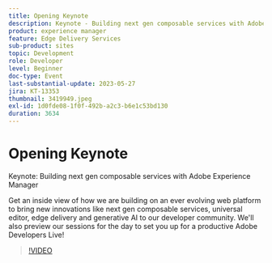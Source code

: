 ```yaml
---
title: Opening Keynote
description: Keynote - Building next gen composable services with Adobe Experience ManagerGet an inside view of how we are building on an ever evolving web platform to bring new innovations like next gen composable services, universal editor, edge delivery and generative AI to our developer community. We'll also preview our sessions for the day to set you up for a productive Adobe Developers Live!
product: experience manager
feature: Edge Delivery Services
sub-product: sites
topic: Development
role: Developer
level: Beginner
doc-type: Event
last-substantial-update: 2023-05-27
jira: KT-13353
thumbnail: 3419949.jpeg
exl-id: 1d0fde08-1f0f-492b-a2c3-b6e1c53bd130
duration: 3634
---
```

# Opening Keynote

Keynote: Building next gen composable services with Adobe Experience Manager

Get an inside view of how we are building on an ever evolving web platform to bring new innovations like next gen composable services, universal editor, edge delivery and generative AI to our developer community. We'll also preview our sessions for the day to set you up for a productive Adobe Developers Live!

>[!VIDEO](https://video.tv.adobe.com/v/3419949/?learn=on)
